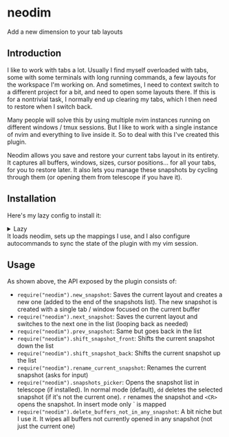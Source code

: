 # neodim

Add a new dimension to your tab layouts

## Introduction

I like to work with tabs a lot. Usually I find myself overloaded with tabs, some with some terminals with long running commands, a few layouts for the workspace I'm working on. And sometimes, I need to context switch to a different project for a bit, and need to open some layouts there. If this is for a nontrivial task, I normally end up clearing my tabs, which I then need to restore when I switch back.

Many people will solve this by using multiple nvim instances running on different windows / tmux sessions. But I like to work with a single instance of nvim and everything to live inside it. So to deal with this I've created this plugin.

Neodim allows you save and restore your current tabs layout in its entirety. It captures all buffers, windows, sizes, cursor positions... for all your tabs, for you to restore later. It also lets you manage these snapshots by cycling through them (or opening them from telescope if you have it).

## Installation

Here's my lazy config to install it:
<details>
  <summary>Lazy</summary>

```lua
  {
    "alvarosevilla95/neodim",
    config = function()
      local neodim = require("neodim")
      vim.keymap.set("n", "<leader>tt", neodim.snapshots_picker)
      vim.keymap.set("n", "<leader>T", neodim.new_snapshot)
      vim.keymap.set("n", "<leader>tj", neodim.next_snapshot)
      vim.keymap.set("n", "<leader>tJ", neodim.shift_snapshot_front)
      vim.keymap.set("n", "<leader>tk", neodim.prev_snapshot)
      vim.keymap.set("n", "<leader>tK", neodim.shift_snapshot_back)
      vim.keymap.set("n", "<leader>tr", neodim.rename_current_snapshot)
      vim.keymap.set("n", "<leader>dh", neodim.delete_buffers_not_in_any_snapshot)

      local group_id = vim.api.nvim_create_augroup("NeodimSession", { clear = true })

      -- Sync snapshots with vim session on exit
      vim.api.nvim_create_autocmd("VimLeavePre", {
        group = group_id,
        pattern = "*",
        callback = function()
          local session = vim.v.this_session
          if vim.v.this_session ~= "" then
            local layout_file = session:gsub(".vim$", ".vim.layout")
            vim.fn.writefile({ neodim.serialize_state() }, layout_file)
          end
        end,
      })

      -- Restore snapshots on session load
      vim.api.nvim_create_autocmd("SessionLoadPost", {
        group = group_id,
        pattern = "*",
        callback = function()
          local session = vim.v.this_session
          if vim.v.this_session ~= "" then
            local layout_file = session:gsub(".vim$", ".vim.layout")
            if vim.fn.filereadable(layout_file) then
              local json_str = vim.fn.readfile(layout_file)[1]
              neodim.restore_state(json_str)
            end
          end
        end,
      })
    end,
  }
```

</details>
It loads neodim, sets up the mappings I use, and I also configure autocommands to sync the state of the plugin with my vim session.

## Usage

As shown above, the API exposed by the plugin consists of:

* `require("neodim").new_snapshot`: Saves the current layout and creates a new one (added to the end of the snapshots list). The new snapshot is created with a single tab / window focused on the current buffer
* `require("neodim").next_snapshot`: Saves the current layout and switches to the next one in the list (looping back as needed)
* `require("neodim").prev_snapshot`: Same but goes back in the list
* `require("neodim").shift_snapshot_front`: Shifts the current snapshot down the list
* `require("neodim").shift_snapshot_back`: Shifts the current snapshot up the list
* `require("neodim").rename_current_snapshot`: Renames the current snapshot (asks for input)
* `require("neodim").snapshots_picker`: Opens the snapshot list in telescope (if installed). In normal mode (default), `dd` deletes the selected snapshot (if it's not the current one). `r` renames the snapshot and `<CR>` opens the snapshot. In insert mode only <CR>` is mapped
* `require("neodim").delete_buffers_not_in_any_snapshot`: A bit niche but I use it. It wipes all buffers not currently opened in any snapshot (not just the current one)


